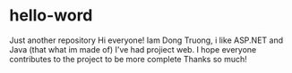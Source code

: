 # hello-word
Just another repository
Hi everyone!
Iam Dong Truong, i like ASP.NET and Java (that what im made of)
I've had projiect web. I hope everyone contributes to the project to be more complete
Thanks so much!
